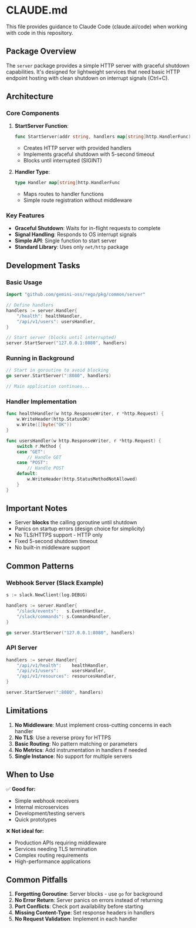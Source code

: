 # CLAUDE.md

This file provides guidance to Claude Code (claude.ai/code) when working with code in this repository.

## Package Overview

The `server` package provides a simple HTTP server with graceful shutdown capabilities. It's designed for lightweight services that need basic HTTP endpoint hosting with clean shutdown on interrupt signals (Ctrl+C).

## Architecture

### Core Components

1. **StartServer Function**:
   ```go
   func StartServer(addr string, handlers map[string]http.HandlerFunc)
   ```
   - Creates HTTP server with provided handlers
   - Implements graceful shutdown with 5-second timeout
   - Blocks until interrupted (SIGINT)

2. **Handler Type**:
   ```go
   type Handler map[string]http.HandlerFunc
   ```
   - Maps routes to handler functions
   - Simple route registration without middleware

### Key Features

- **Graceful Shutdown**: Waits for in-flight requests to complete
- **Signal Handling**: Responds to OS interrupt signals
- **Simple API**: Single function to start server
- **Standard Library**: Uses only `net/http` package

## Development Tasks

### Basic Usage

```go
import "github.com/gemini-oss/rego/pkg/common/server"

// Define handlers
handlers := server.Handler{
    "/health": healthHandler,
    "/api/v1/users": usersHandler,
}

// Start server (blocks until interrupted)
server.StartServer("127.0.0.1:8080", handlers)
```

### Running in Background

```go
// Start in goroutine to avoid blocking
go server.StartServer(":8080", handlers)

// Main application continues...
```

### Handler Implementation

```go
func healthHandler(w http.ResponseWriter, r *http.Request) {
    w.WriteHeader(http.StatusOK)
    w.Write([]byte("OK"))
}

func usersHandler(w http.ResponseWriter, r *http.Request) {
    switch r.Method {
    case "GET":
        // Handle GET
    case "POST":
        // Handle POST
    default:
        w.WriteHeader(http.StatusMethodNotAllowed)
    }
}
```

## Important Notes

- Server **blocks** the calling goroutine until shutdown
- Panics on startup errors (design choice for simplicity)
- No TLS/HTTPS support - HTTP only
- Fixed 5-second shutdown timeout
- No built-in middleware support

## Common Patterns

### Webhook Server (Slack Example)

```go
s := slack.NewClient(log.DEBUG)

handlers := server.Handler{
    "/slack/events":   s.EventHandler,
    "/slack/commands": s.CommandHandler,
}

go server.StartServer("127.0.0.1:8080", handlers)
```

### API Server

```go
handlers := server.Handler{
    "/api/v1/health":    healthHandler,
    "/api/v1/users":     usersHandler,
    "/api/v1/resources": resourcesHandler,
}

server.StartServer(":8080", handlers)
```

## Limitations

1. **No Middleware**: Must implement cross-cutting concerns in each handler
2. **No TLS**: Use a reverse proxy for HTTPS
3. **Basic Routing**: No pattern matching or parameters
4. **No Metrics**: Add instrumentation in handlers if needed
5. **Single Instance**: No support for multiple servers

## When to Use

✅ **Good for:**
- Simple webhook receivers
- Internal microservices
- Development/testing servers
- Quick prototypes

❌ **Not ideal for:**
- Production APIs requiring middleware
- Services needing TLS termination
- Complex routing requirements
- High-performance applications

## Common Pitfalls

1. **Forgetting Goroutine**: Server blocks - use `go` for background
2. **No Error Return**: Server panics on errors instead of returning
3. **Port Conflicts**: Check port availability before starting
4. **Missing Content-Type**: Set response headers in handlers
5. **No Request Validation**: Implement in each handler
